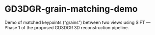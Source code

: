 # GD3DGR-grain-matching-demo
Demo of matched keypoints (“grains”) between two views using SIFT — Phase 1 of the proposed GD3DGR 3D reconstruction pipeline.
